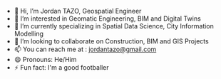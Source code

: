 - 👋 Hi, I’m Jordan TAZO, Geospatial Engineer
- 👀 I’m interested in Geomatic Engineering, BIM and Digital Twins
- 🌱 I’m currently specializing in Spatial Data Science, City Information Modelling
- 💞️ I’m looking to collaborate on Construction, BIM and GIS Projects
- 📫 You can reach me at : jordantazo@gmail.com
- 😄 Pronouns: He/Him
- ⚡ Fun fact: I'm a good footballer


